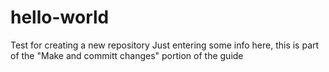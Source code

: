 # hello-world
Test for creating a new repository
Just entering some info here, this is part of the "Make and committ changes" portion of the guide

